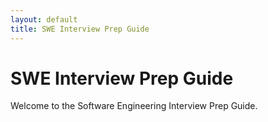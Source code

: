 ```yaml
---
layout: default
title: SWE Interview Prep Guide
---
```


# SWE Interview Prep Guide  

Welcome to the Software Engineering Interview Prep Guide.